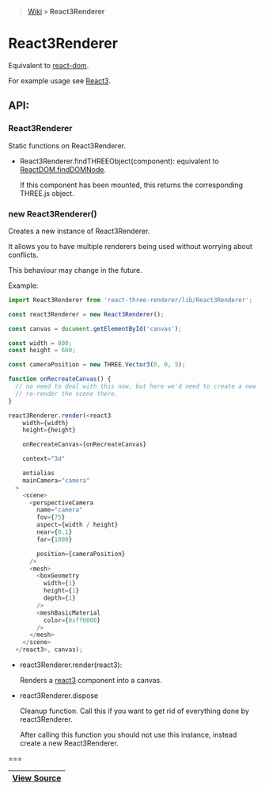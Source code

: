 > [Wiki](Home) » **React3Renderer**

# React3Renderer

Equivalent to [react-dom](https://www.npmjs.com/package/react-dom).

For example usage see [React3](Entry-Point).

## API:

### React3Renderer
Static functions on React3Renderer.

* React3Renderer.findTHREEObject(component): equivalent to [ReactDOM.findDOMNode](https://facebook.github.io/react/docs/top-level-api.html#reactdom.finddomnode).

  If this component has been mounted, this returns the corresponding THREE.js object.


### new React3Renderer()
Creates a new instance of React3Renderer.

It allows you to have multiple renderers being used without worrying about conflicts.

This behaviour may change in the future.

Example:

```js
import React3Renderer from 'react-three-renderer/lib/React3Renderer';

const react3Renderer = new React3Renderer();

const canvas = document.getElementById('canvas');

const width = 800;
const height = 600;

const cameraPosition = new THREE.Vector3(0, 0, 5);

function onRecreateCanvas() {
  // no need to deal with this now, but here we'd need to create a new canvas and
  // re-render the scene there.
}

react3Renderer.render(<react3
    width={width}
    height={height}

    onRecreateCanvas={onRecreateCanvas}

    context="3d"

    antialias
    mainCamera="camera"
  >
    <scene>
      <perspectiveCamera
        name="camera"
        fov={75}
        aspect={width / height}
        near={0.1}
        far={1000}

        position={cameraPosition}
      />
      <mesh>
        <boxGeometry
          width={1}
          height={1}
          depth={1}
        />
        <meshBasicMaterial
          color={0xff0000}
        />
      </mesh>
    </scene>
  </react3>, canvas);
```

* react3Renderer.render(react3):

  Renders a [react3](react3) component into a canvas.

* react3Renderer.dispose

  Cleanup function. Call this if you want to get rid of everything done by react3Renderer.

  After calling this function you should not use this instance, instead create a new React3Renderer.


===

|**[View Source](../blob/master/src/lib/React3Renderer.js)**|
 ---|
